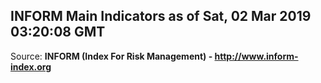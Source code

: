 ## INFORM Main Indicators as of Sat, 02 Mar 2019 03:20:08 GMT

Source: **INFORM (Index For Risk Management) - http://www.inform-index.org**